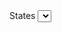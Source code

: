 <!DOCTYPE html>
<html lang="en">
<head>
  <meta charset="UTF-8">
  <meta name="viewport" content="width=device-width, initial-scale=1.0">
  <title>Document</title>
</head>
<body>
  <main>
    <div>
      <form>
        <label for="statesSelect" class="form-label">States</label>
        <select class="form-select" id="statesSelect">
      </form>
    </div>
  </main>
</body>
</html>